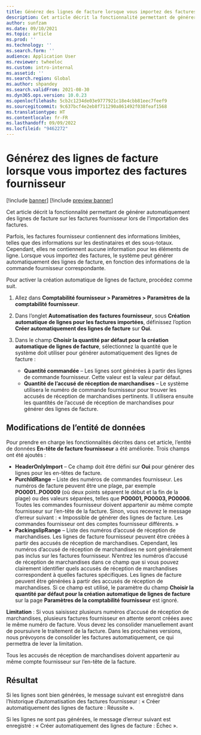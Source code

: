 ```yaml
---
title: Générez des lignes de facture lorsque vous importez des factures fournisseur
description: Cet article décrit la fonctionnalité permettant de générer automatiquement des lignes de facture sur les factures fournisseur lors de l’importation des factures.
author: sunfzam
ms.date: 09/10/2021
ms.topic: article
ms.prod: ''
ms.technology: ''
ms.search.form: ''
audience: Application User
ms.reviewer: twheeloc
ms.custom: intro-internal
ms.assetid: ''
ms.search.region: Global
ms.author: shpandey
ms.search.validFrom: 2021-08-30
ms.dyn365.ops.version: 10.0.23
ms.openlocfilehash: 5cb2c1234de03e9777921c18e4cbb81eec7feef9
ms.sourcegitcommit: 9c637bcf4e2eb8f711290a861492f038feaf1568
ms.translationtype: HT
ms.contentlocale: fr-FR
ms.lasthandoff: 09/09/2022
ms.locfileid: "9462272"
---
```

# <a name="generate-invoice-lines-when-you-import-vendor-invoices"></a>Générez des lignes de facture lorsque vous importez des factures fournisseur

[!include [banner](../includes/banner.md)]
[!include [preview banner](../includes/preview-banner.md)]

Cet article décrit la fonctionnalité permettant de générer automatiquement des lignes de facture sur les factures fournisseur lors de l’importation des factures.

Parfois, les factures fournisseur contiennent des informations limitées, telles que des informations sur les destinataires et des sous-totaux. Cependant, elles ne contiennent aucune information pour les éléments de ligne. Lorsque vous importez des factures, le système peut générer automatiquement des lignes de facture, en fonction des informations de la commande fournisseur correspondante.

Pour activer la création automatique de lignes de facture, procédez comme suit.

1.  Allez dans **Comptabilité fournisseur \> Paramètres \> Paramètres de la comptabilité fournisseur**.
2.  Dans l’onglet **Automatisation des factures fournisseur**, sous **Création automatique de lignes pour les factures importées**, définissez l’option **Créer automatiquement des lignes de facture** sur **Oui**. 
4.  Dans le champ **Choisir la quantité par défaut pour la création automatique de lignes de facture**, sélectionnez la quantité que le système doit utiliser pour générer automatiquement des lignes de facture :

    - **Quantité commandée** – Les lignes sont générées à partir des lignes de commande fournisseur. Cette valeur est la valeur par défaut.
    - **Quantité de l’accusé de réception de marchandises** – Le système utilisera le numéro de commande fournisseur pour trouver les accusés de réception de marchandises pertinents. Il utilisera ensuite les quantités de l’accusé de réception de marchandises pour générer des lignes de facture.

## <a name="data-entity-changes"></a>Modifications de l’entité de données

Pour prendre en charge les fonctionnalités décrites dans cet article, l’entité de données **En-tête de facture fournisseur** a été améliorée. Trois champs ont été ajoutés :

- **HeaderOnlyImport** – Ce champ doit être défini sur **Oui** pour générer des lignes pour les en-têtes de facture.
- **PurchIdRange** – Liste des numéros de commandes fournisseur. Les numéros de facture peuvent être une plage, par exemple **PO0001..PO0009** (où deux points séparent le début et la fin de la plage) ou des valeurs séparées, telles que **PO0001, PO0003, PO0006**. Toutes les commandes fournisseur doivent appartenir au même compte fournisseur sur l’en-tête de la facture. Sinon, vous recevrez le message d’erreur suivant : « Impossible de générer des lignes de facture. Les commandes fournisseur ont des comptes fournisseur différents. »
- **PackingslipRange** – Liste des numéros d’accusé de réception de marchandises. Les lignes de facture fournisseur peuvent être créées à partir des accusés de réception de marchandises. Cependant, les numéros d’accusé de réception de marchandises ne sont généralement pas inclus sur les factures fournisseur. N’entrez les numéros d’accusé de réception de marchandises dans ce champ que si vous pouvez clairement identifier quels accusés de réception de marchandises correspondent à quelles factures spécifiques. Les lignes de facture peuvent être générées à partir des accusés de réception de marchandises. Si ce champ est utilisé, le paramètre du champ **Choisir la quantité par défaut pour la création automatique de lignes de facture** sur la page **Paramètres de la comptabilité fournisseur** est ignoré. 

**Limitation** : Si vous saisissez plusieurs numéros d’accusé de réception de marchandises, plusieurs factures fournisseur en attente seront créées avec le même numéro de facture. Vous devez les consolider manuellement avant de poursuivre le traitement de la facture. Dans les prochaines versions, nous prévoyons de consolider les factures automatiquement, ce qui permettra de lever la limitation.

Tous les accusés de réception de marchandises doivent appartenir au même compte fournisseur sur l’en-tête de la facture.

## <a name="result"></a>Résultat

Si les lignes sont bien générées, le message suivant est enregistré dans l’historique d’automatisation des factures fournisseur : « Créer automatiquement des lignes de facture : Réussite ».

Si les lignes ne sont pas générées, le message d’erreur suivant est enregistré : « Créer automatiquement des lignes de facture : Échec ».
